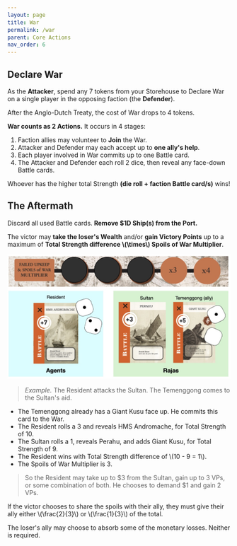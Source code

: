 ```yaml
---
layout: page
title: War
permalink: /war
parent: Core Actions
nav_order: 6
---
```

## Declare War

As the **Attacker**, spend any 7 tokens from your Storehouse to Declare War on a single player in the opposing faction (the **Defender**).

After the Anglo-Dutch Treaty, the cost of War drops to 4 tokens.

**War counts as 2 Actions.** It occurs in 4 stages:

1. Faction allies may volunteer to **Join** the War.
2. Attacker and Defender may each accept up to **one ally's help**.
3. Each player involved in War commits up to one Battle card.
4. The Attacker and Defender each roll 2 dice, then reveal any face-down Battle cards.

Whoever has the higher total Strength **(die roll + faction Battle card/s)** wins!

## The Aftermath

Discard all used Battle cards. **Remove $1D Ship(s) from the Port.**

The victor may **take the loser's Wealth** and/or **gain Victory Points** up to a maximum of **Total Strength difference \\(\times\\) Spoils of War Multiplier**.

![Battle example.](img/battle_example.jpg)

> *Example.* The Resident attacks the Sultan. The Temenggong comes to the Sultan's aid.
- The Temenggong already has a Giant Kusu face up. He commits this card to the War.
- The Resident rolls a 3 and reveals HMS Andromache, for Total Strength of 10.
- The Sultan rolls a 1, reveals Perahu, and adds Giant Kusu, for Total Strength of 9.
- The Resident wins with Total Strength difference of \\(10 - 9 = 1\\).
- The Spoils of War Multiplier is 3.

> So the Resident may take up to $3 from the Sultan, gain up to 3 VPs, or some combination of both. He chooses to demand $1 and gain 2 VPs.

If the victor chooses to share the spoils with their ally, they must give their ally either \\(\frac{2}{3}\\) or \\(\frac{1}{3}\\) of the total.

The loser's ally may choose to absorb some of the monetary losses. Neither is required.

<!-- > **3-player game: the solo player may commit 2 battle cards.** -->